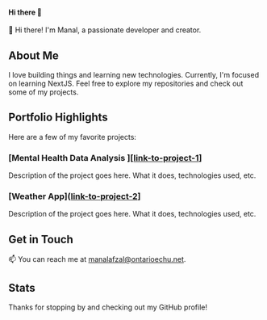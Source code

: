 #### Hi there 👋
<!--
**manalafzal47/manalafzal47** is a ✨ _special_ ✨ repository because its `README.md` (this file) appears on your GitHub profile.

Here are some ideas to get you started:

- 🔭 I’m currently working on ...
- 🌱 I’m currently learning ...
- 👯 I’m looking to collaborate on ...
- 🤔 I’m looking for help with ...
- 💬 Ask me about ...
- 📫 How to reach me: ...
- 😄 Pronouns: ...
- ⚡ Fun fact: ...
-->

👋 Hi there! I'm Manal, a passionate developer and creator.

## About Me

I love building things and learning new technologies. Currently, I'm focused on learning NextJS. Feel free to explore my repositories and check out some of my projects.

## Portfolio Highlights

Here are a few of my favorite projects:

### [Mental Health Data Analysis ][[link-to-project-1](https://github.com/manalafzal47/Data-Science-Projects)]
Description of the project goes here. What it does, technologies used, etc.

### [Weather App]([link-to-project-2](https://github.com/manalafzal47/Weather-App)]
Description of the project goes here. What it does, technologies used, etc.

## Get in Touch

📫 You can reach me at manalafzal@ontarioechu.net.


## Stats


<!-- Feel free to add more sections like "Skills," "Recent Blog Posts," or anything else you'd like to showcase. -->

Thanks for stopping by and checking out my GitHub profile!

